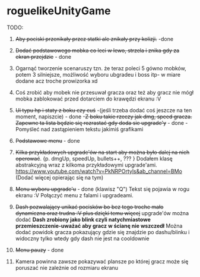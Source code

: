 # roguelikeUnityGame

TODO:
1) ~~Aby pociski przenikały przez statki ale znikały przy kolizji.~~ -done
2) ~~Dodać podstawowego mobka co leci w lewo, strzela i znika gdy za ekran przejdzie~~ - done
3) Ogarnąć tworzenie scenaruszy tzn. że teraz poleci 5 gówno mobków, potem 3 silniejsze, możliwość wyboru ubgradeu i boss itp- w miare dodane acz troche prowizorka xd
4) Coś zrobić aby mobek nie przesuwał gracza oraz też aby gracz nie mógł mobka zablokować przed dotarciem do krawędzi ekranu :V
5) ~~Ui typu hp i staty z boku czy cuś~~ -(jeśli trzeba dodać coś jeszcze na ten moment, napiszcie) - done 
  -~~Z boku takie rzeczy jak dmg, speed gracza. Zapewne ta lista będzie się rozrastać gdy doda sie upgrade'y~~ - done
      -Pomyśleć nad zastąpieniem tekstu jakimiś grafikami
6) ~~Podstawowe menu~~ - done 
7) ~~Kilka przykładowych upgrade'ów na start aby można było dalej na nich operować~~. {p. dmgUp, speedUp, bullets++, ??? }
      Dodałem klasę abstrakcyjną wraz z kilkoma przykładowymi upgrade'ami. https://www.youtube.com/watch?v=PkNRPOrtyls&ab_channel=BMo (Dodać więcej opierając się na tym)
      
9) ~~Menu wyboru upgrade'u~~ - done (klawisz "Q")
       Tekst się pojawia w rogu ekranu :V
       Połączyć menu z falami i upgradeami.
10) ~~Dash pozwalający unikać pocisków bo bez tego troche mało dynamiczna oraz trudna :V plus dzięki temu więcej~~ upgrade'ów można dodać
      **Dash zrobiony jako blink czyli natychmiastowe przemieszczenie-uważać aby gracz w ścianę nie wszczedł**
      Można dodać powidok gracza pokazujący gdzie się znajdzie po dashu/blinku i widoczny tylko wtedy gdy dash nie jest na cooldownie
      
11) ~~Menu pauzy~~ - done
12) Kamera powinna zawsze pokazywać plansze po której gracz może się poruszać nie zależnie od rozmiaru ekranu
